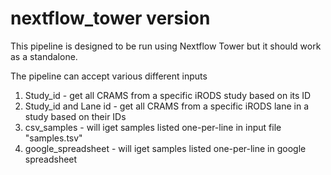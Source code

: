 # nextflow_tower version

This pipeline is designed to be run using Nextflow Tower but it should work as a standalone.

The pipeline can accept various different inputs

1. Study_id - get all CRAMS from a specific iRODS study based on its ID
2. Study_id and Lane id - get all CRAMS from a specific iRODS lane in a study based on their  IDs
3. csv_samples - will iget samples listed one-per-line in input file "samples.tsv"
4. google_spreadsheet - will iget samples listed one-per-line in google spreadsheet


